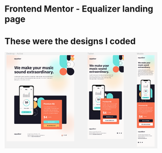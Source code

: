 # Frontend Mentor - Equalizer landing page

# These were the designs I coded

<img src="./client/assets/readme/theirversion.png" alt="This displays the designs I was given to replicate in mobile, tablet, and dekstop view">

#
#
